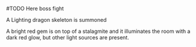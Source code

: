 #TODO  Here boss fight 

A Lighting dragon skeleton is summoned 

A bright red gem is on top of a stalagmite and it illuminates the room with a dark red glow, but other light sources are present. 